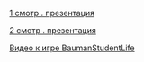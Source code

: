 [ 1 смотр . презентация ](https://docs.google.com/presentation/d/1AsXfO1loCBZQWdoOfHftLuOixVc7oZkzBb3ii3zdTqw/edit?usp=sharing)

[ 2 смотр . презентация ](https://docs.google.com/presentation/d/1Vmwmu13QhC8s3zrlTVWbNybL5p-SmO4XUSzRqux1fok/edit?usp=sharing)

[Видео к игре BaumanStudentLife](https://www.youtube.com/watch?v=HpYWCp3MZfk)

